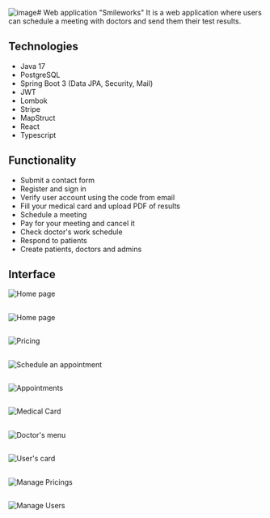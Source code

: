![image](https://github.com/sergienkoyura/dental-fullstack/assets/89968126/15010291-bb27-4276-9966-e74b324c32c9)# Web application "Smileworks"
It is a web application where users can schedule a meeting with doctors and send them their test results. 
## Technologies
* Java 17
* PostgreSQL
* Spring Boot 3 (Data JPA, Security, Mail)
* JWT
* Lombok
* Stripe
* MapStruct
* React
* Typescript
## Functionality
* Submit a contact form
* Register and sign in
* Verify user account using the code from email
* Fill your medical card and upload PDF of results
* Schedule a meeting
* Pay for your meeting and cancel it
* Check doctor's work schedule
* Respond to patients
* Create patients, doctors and admins
## Interface
![Home page](https://github.com/sergienkoyura/rental-fullstack/assets/89968126/f9d1d10e-6984-4e22-a551-fc6c209f15f1)
##
![Home page](https://github.com/sergienkoyura/dental-fullstack/assets/89968126/b9ca4d5c-b1ca-4057-af95-7243a9482ad3)
##
![Pricing](https://github.com/sergienkoyura/dental-fullstack/assets/89968126/b0b5a9b1-59d6-4d3b-9739-17df6993a700)
##
![Schedule an appointment](https://github.com/sergienkoyura/dental-fullstack/assets/89968126/77d016f8-ba1e-4c2f-9f91-6ed3297fced0)
##
![Appointments](https://github.com/sergienkoyura/dental-fullstack/assets/89968126/a7dd2462-a355-4e1e-b887-4262c96ea768)
##
![Medical Card](https://github.com/sergienkoyura/dental-fullstack/assets/89968126/63fad556-7957-45ab-a858-6827d7a4eb95)
##
![Doctor's menu](https://github.com/sergienkoyura/dental-fullstack/assets/89968126/0ae54db2-399e-4562-9a1d-ffb1b7924f53)
##
![User's card](https://github.com/sergienkoyura/dental-fullstack/assets/89968126/80bb67eb-df17-47b8-ade6-0c2f2743260f)
##
![Manage Pricings](https://github.com/sergienkoyura/dental-fullstack/assets/89968126/c51363b7-21e9-4160-9e03-c0cb4ab324d7)
##
![Manage Users](https://github.com/sergienkoyura/dental-fullstack/assets/89968126/72a82381-896e-45d9-b517-41ea74f47730)
